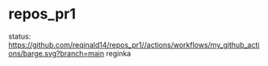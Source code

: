 # repos_pr1
status: <br>
https://github.com/reqinald14/repos_pr1//actions/workflows/my_github_actions/barge.svg?branch=main
reginka
